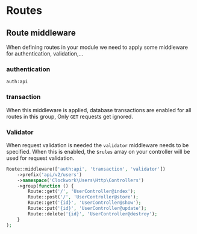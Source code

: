 # Routes

## Route middleware
When defining routes in your module we need to apply some middleware for authentication, validation,...
### authentication
```auth:api```

### transaction
When this middleware is applied, database transactions are enabled for all routes in this group, Only `GET` requests get ignored.

### Validator
When request validation is needed the `validator` middleware needs to be specified. When this is enabled, the `$rules` array on your controller will be used for request validation.

```php
Route::middleware(['auth:api', 'transaction', 'validator'])
    ->prefix('api/v2/users')
    ->namespace('Clockwork\Users\Http\Controllers')
    ->group(function () {
        Route::get('/', 'UserController@index');
        Route::post('/', 'UserController@store');
        Route::get('{id}', 'UserController@show');
        Route::put('{id}', 'UserController@update');
        Route::delete('{id}', 'UserController@destroy');
    }
);
```